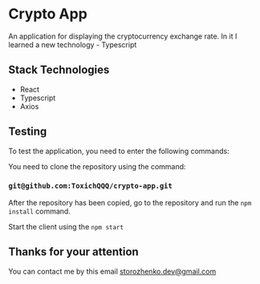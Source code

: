 # Crypto App

An application for displaying the cryptocurrency exchange rate. In it I learned a new technology - Typescript

## Stack Technologies
 - React
 - Typescript
 - Axios 

## Testing

To test the application, you need to enter the following commands:

You need to clone the repository using the command:

### `git@github.com:ToxichQQQ/crypto-app.git`

After the repository has been copied, go to the repository and run the `npm install` command.

Start the client using the `npm start`


## Thanks for your attention
You can contact me by this email storozhenko.dev@gmail.com
